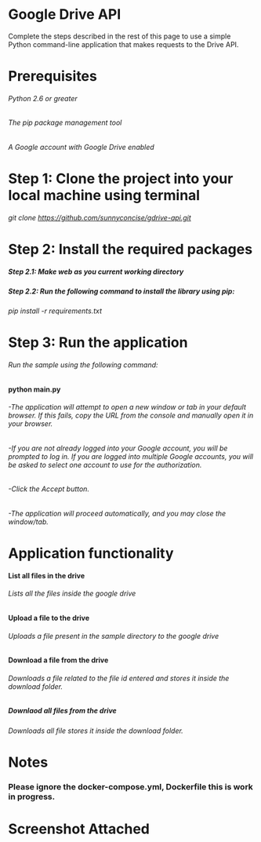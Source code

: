 # Google Drive API
Complete the steps described in the rest of this page to use a simple Python command-line application that makes requests to the Drive API.
# Prerequisites
###### Python 2.6 or greater
###### The pip package management tool
###### A Google account with Google Drive enabled
# Step 1: Clone the project into your local machine using terminal
###### git clone https://github.com/sunnyconcise/gdrive-api.git
# Step 2: Install the required packages
##### Step 2.1: Make web as you current working directory
##### Step 2.2: Run the following command to install the library using pip:
###### pip install -r requirements.txt
# Step 3: Run the application
###### Run the sample using the following command: 
#### python main.py
###### -The application will attempt to open a new window or tab in your default browser. If this fails, copy the URL from the console and manually open it in your browser.
###### -If you are not already logged into your Google account, you will be prompted to log in. If you are logged into multiple Google accounts, you will be asked to select one account to use for the authorization.
###### -Click the Accept button.
###### -The application will proceed automatically, and you may close the window/tab.

# Application functionality
#### List all files in the drive
######  Lists all the files inside the google drive
#### Upload a file to the drive
######  Uploads a file present in the sample directory to the google drive
#### Download a file from the drive
######      Downloads a file related to the file id entered and stores it inside the download folder.
##### Downlaod all files from the drive
######      Downloads all file stores it inside the download folder.

# Notes
### Please ignore the docker-compose.yml, Dockerfile this is work in progress.


# Screenshot Attached 
